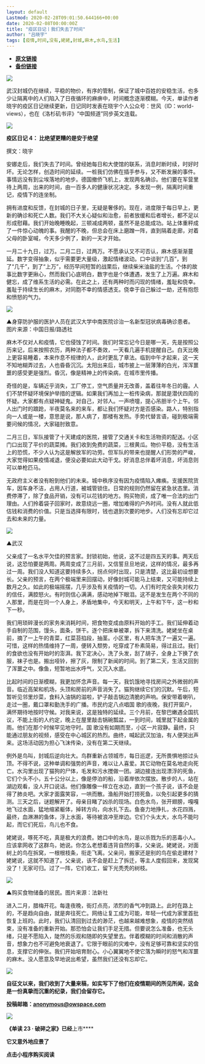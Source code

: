```yaml
---
layout: default
Lastmod: 2020-02-28T09:01:50.644166+00:00
date: 2020-02-08T00:00:00Z
title: "疫区日记丨我们失去了时间"
author: "吕晓宇"
tags: [疫情,时间,没有,姥姥,封城,麻木,水鸟,生活]
---
```


* [**原文链接**](http://mp.weixin.qq.com/s?__biz=MzA3MzYzNjMyMA==&mid=2650193784&idx=1&sn=16fab5ec92d5d75fb9b359d0679d8c08&chksm=870e1ff7b07996e1ada02ace92aa2c2f93ccb7eb4621ad84c830437108a01f1d136e729f6310#rd)
* [**备份链接**](http://archive.ph/NmuhF)


  

![](/images/post/5e48163f1f3b0f0019e409bece5e3449.jpg)

  

武汉封城仍在继续，平稳的物价，有序的管制，保证了城中百姓的安稳生活，也多少让隔离中的人们陷入了日夜循环的麻痹中，时间概念逐渐模糊。今天，单读作者晓宇的疫区日记继续更新，日记同时发表在晓宇个人公众号：世风（ID：world-views），也在《洛杉矶书评》“中国频道”同步英文连载。

![](/images/post/287720d53a5ccacceab0d218a9aa922e.jpg)

**疫区日记 4： 比绝望更糟的是安于绝望**

撰文：晓宇

安娜走后，我们失去了时间。曾经她每日和大使馆的联系，消息时断时续，时好时坏。无论怎样，创造时间的延续。一桩我们仿佛在插手参与，又不断发展的事件。事情远没有到尘埃落地的地步。德国撤侨飞机上，发现两名确诊。他们要在军营里待上两周，出来的时间，由一百多人的健康状况决定。多发现一例，隔离时间重记，疫情下的连坐制。

拥有进度和反馈，在封城的日子里，无疑是奢侈的。现在，进度限于每日早上，更新的确诊和死亡人数。我们不大关心疑似和治愈，前者放缓和后者增长，都不足以形成慰藉。我们开始晚睡晚起，三顿减成两顿，虽然不是总能成功。站上体重秤成了一件惊心动魄的事。我醒的不晚，但总会在床上磨蹭一阵，直到隔着走廊，对着父母的卧室喊，今天多少例了，新的一天才开始。

一月二十九日，过万。二月二日，过两万。不愿承认又不可否认，麻木感渐渐蔓延。数字变得抽象，似乎需要更大量级，激起情绪波动。口中谈到“几百”，到了“几千”，到了“上万”，经历早间短暂的战栗后，继续柴米油盐的生活。个体的故事比数字更揪心，然而我们心底明白，数字也是个体遭遇，发生了上万遍。麻木和健忘，成了维系生活的必需。在此之上，还有两种时而闪现的情绪，羞耻和侥幸。羞耻于持续生长的麻木，对同胞不幸的情感透支。侥幸于自己躲过一劫，还有抱怨和愤怒的气力。

![](/images/post/3ea6778815d09470cd254d6575fcc2a7.jpg)

▲身穿防护服的医护人员在武汉大学中南医院诊治一名新型冠状病毒确诊患者。图片来源：中国日报/路透社

  

麻木不仅对人和疫情，它也侵蚀了时间。我们时常忘记今日是哪一天，先是按照公历来记，后来按照农历，两种法子都不奏效，一天看几遍手机提醒自己。白天比晚上更容易睡着，本来作息不规律的人，此时更乱了章法。临到中午才起来，这一天不知地糊弄过去，人也昏昏沉沉。太阳出来后，城市披上一层薄薄的白光，浑浑噩噩的感受更是强烈。昏沉，像是精神上的传染病，在城市里传播。

  

奇怪的是，车辆近乎消失，工厂停工，空气质量并无改善，盖着往年冬日的霾。人们不禁怀疑环境保护举措的逻辑。如果我们再加上一桩传染病，那就是潜伏四周的怀疑。大家都有点疑神疑鬼。对自己，对邻人。一声喷嚏，提心吊胆半个上午。邻人出门时的踉跄，半夜莫名来的来车，都让我们怀疑对方是否感染。路人，特别指向一人或是一楼，意思是说，那人病了，那楼有发热。手势代替言语，碰到极端需要问候的情况，大家碰肘致意。

二月三日，军队接管了十天建成的医院，接管了交通关卡和生活物资的配送。小区门口出现了平价的蔬菜摊。我们收到免费的蔬菜，三根黄瓜。物价平稳，没有生活上的恐慌，不少人认为这是解放军的功劳。但军队的带来也提醒人们形势的严峻，大家觉得如果疫情减退，便没必要如此大动干戈。好消息总伴着坏消息，坏消息则可以单枪匹马。

无政府主义者没有盼到他们的未来。城中秩序没有因为疫情陷入瘫痪。支援医院货车，因车身不洁，占用人行道，被城管锁住。日常的规则仍然留在紧急状态里。消费停滞了，除了食品开销，没有可以花钱的地方。购买物资，成了唯一合法的出门理由。人们拎着袋子回家时，故意绕远一圈，增加难得的户外时间。没有人就此低估钱和消费的价值。只是当选择有限时，钱也退到次要的地步。人们没有忘却它过去和未来的力量。

![](/images/post/22c176619ea78795d3719922e0b2da4e.jpg)

▲武汉

  

父亲成了一名水平欠佳的预言家。封锁初始，他说，这不过是四五天的事。两天后说，这恐怕要是两周。两周变成了三月前，又信誓旦旦地说，这样的情况，最多再过一周。我们没人知道这要持续多久，拐点何时出现，只是清楚，这比最初设想要长。父亲的预言，在两个极端里来回摆动，好像封城可能马上结束，又可能持续上数月之久。如此的极端摇摆，几乎涉及有关疫情的一切。人们有时完全丧失对权力的信任，满腔怒火。有时则信心满满，感动地掉下眼泪。这不是发生在两个不同的人那里，而是在同一个人身上，矛盾地集中，今天和明天，上午和下午，这一秒和下一秒。

我们用琐碎漫长的家务来消耗时间，把食物变成由原料开始的手工。我们延伸着动手自制的范围，馒头，面条，饼干。逐个把床单被罩，拆下来清洗。姥姥坐在桌前，摘了一上午的青菜，红菜苔掐段，抽茎。小区里，有人把车洗了一遍又一遍。可惜，这样的热情维持了一周，便转入颓势，吃穿成了朴素简易，得过且过。我们的食欲也没有开始时的澎湃。我下定决心，洗了头发，刮了胡子，全身上下换了衣服，袜子也是。搬出哑铃，擦了灰，限制了新闻的时间。到了第二天，生活又回到了浑噩之中。像鱼，短暂地出水呼气，又沉入水底。

比起时间的日渐模糊，我更加怀念声音。每一天，我饥饿地寻找房间之外微弱的声音。临近高架和机场，头顶和房前的声音消失了。猫狗继续它们的沉默。午后，短暂听见邻里炒菜，食料入油锅的滋啦，铲子敲击锅边清脆的声响。保安带着喇叭，走过一圈，戴口罩和勤洗手的广播。市民约定八点唱国 歌的夜晚，我打开窗户，满怀期待地按时守候。对我来说，这是独特的延续。三个月前，在黎巴嫩遇全国抗议，不能上街的人约定，晚上在屋里敲击锅碗瓢盆，一到时间，城里就下起金属的雨。他们在那个时候罕见地守时。国 歌没有如期而至，小区一片寂静。最终，只能通过朋友的视频，感受在中心城区的热烈。曲终，喊起武汉加油，有人便哭出声来。这场活动因为担心飞沫传染，没有在第二天继续。

例外是鸟叫，封城后逆向壮大。鸟群重新占领城市，每日巡逻，无所畏惧地掠过头顶。不得不说，这种单调和强势的声音，难以让人喜爱。其它动物在莫名地走向死亡。水沟里出现了猫狗的尸体，毛发和污水搅做一团。湖边接连出现漂浮的死鱼，它们个头不小，五十公分以上，像是停泊的船，沿着岸依次摆放。散步的人，站在湖边观看，没人开口说话。他们像雕像一样立在水边，直到一个孩子说，该不会是得了肺炎吧。大家才面露笑容，一哄而散。渔船开始打捞死鱼，以免引起更多的猜测。三天之后，谜题解开了。母亲目睹了凶杀的现场。白色水鸟，张开翅膀，嘎嘎地飞过水面，猛地缩紧躯体，掉转方向，向水扎下去。鱼奋力地挣扎，水花四溅，最终，血淋淋的鱼体，浮上水面，等待被浪冲至岸边。它们个头太大，水鸟不能叼起，而它们死后，鸟儿也不食。

姥姥说，啄死不吃，真是极大的浪费。她口中的水鸟，是以杀戮为乐的恶毒小人。应该拿网收了这群鸟，她说。你怎么老想着违背自然的事，父亲说。姥姥说，对面树上的鸟在拆窝，一根根枝条，衔走飞离。父亲问，搬家还是别的鸟在偷走建材？姥姥说，这就不知道了。父亲说，该不会是赶上了拆迁，等主人度假回来，发现窝没了！无家可归。过了一阵，它们收工，留下光秃秃的树枝。

![](/images/post/47b8254c0d2da70f01d86f97f3783adb.jpg)

▲购买食物储备的居民。图片来源：法新社

  

进入二月，腊梅开花。每逢夜晚，街灯点亮，浓烈的香气冲到路上。此时在路上的，不是趋向自由，就是奔往死亡。网络让复工成为可能，年轻一代成为家里首批恢复上班的。此时，我们认清回到过去的渺茫，也越来越难想象，疫情的突然结束，没有准备的重新开始。那恐怕会让我们手足无措。但要说怎么准备，也无头绪，只是不愿陷入，陡然的乐观和随即的失望里去。伴着模糊的时间和消散的声音，想象力也不可避免地衰退了。它限于眼前的灾难中，没有足够可靠和坚实的信息，支撑它的伸张。我们开始培育耐心。小心翼翼地不使它落为瞬时的怒气和浑噩的麻木。没人愿意及早地说出希望，虽然我们还没有忘却它。

  

![](/images/post/affc28fddff1d3f0aefb30dbee13758a.jpg)

**自征文以来，我们收到了大量来稿，如实写下了他们在疫情期间的所见所闻，这会是一份真挚而沉重的纪录，我们会留存它。**

  

**投稿邮箱：anonymous@owspace.com**

![](/images/post/0aa0b95256826e6b732cf28e96b14549.jpg)

**《单读 23 · 破碎之家》已经**上市****

****它又意外地应景了****

******点击小程序购买阅读******

